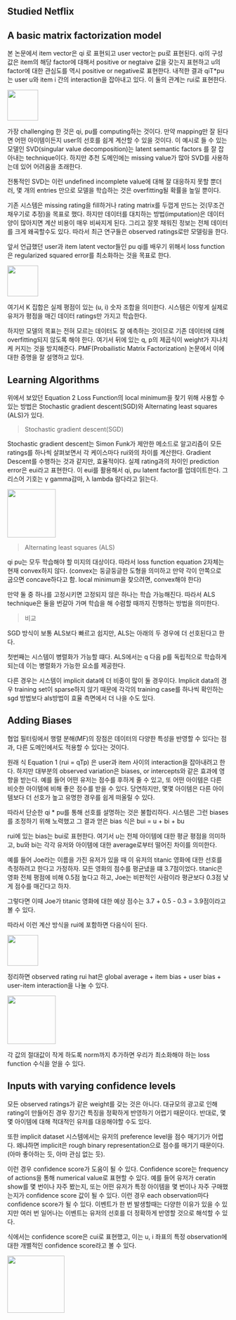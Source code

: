 ## Studied Netflix 
## A basic matrix factorization model

본 논문에서 item vector은 qi 로 표현되고 user vector는 pu로 표현된다. qi의 구성 값은 item의 해당 factor에 대해서 positive or negtaive 값을 갖는지 표현하고 u의 factor에 대한 관심도를 역시 positive or negative로 표현한다. 내적한 결과 qiT*pu는 user u와 item i 간의 interaction을 잡아내고 있다. 이 둘의 관계는 rui로 표현한다. 

<img src="https://user-images.githubusercontent.com/68208055/216271308-e61e458a-0400-457e-af32-15289a3cf42d.png" height=70>

가장 challenging 한 것은 qi, pu를 computing하는 것이다. 만약 mapping만 잘 된다면 어떤 아이템이든지 user의 선호를 쉽게 계산할 수 있을 것이다. 이 예시로 들 수 있는 모델인 SVD(singular value decomposition)는 latent semantic factors 를 잘 잡아내는 technique이다. 하지만 추천 도메인에는 missing value가 많아 SVD를 사용하는데 있어 어려움을 초래한다. 

전통적인 SVD는 이런 undefined incomplete value에 대해 잘 대응하지 못할 뿐더러, 몇 개의 entries 만으로 모델을 학습하는 것은 overfitting될 확률을 높일 뿐이다. 

기존 시스템은 missing rating을 fill하거나 rating matrix를 두껍게 만드는 것(무조건 채우기로 추정)을 목표로 했다. 하지만 데이터를 대치하는 방법(imputation)은 데이터 양이 많아지면 계산 비용이 매우 비싸지게 된다. 그리고 잘못 채워진 정보는 전체 데이터를 크게 왜곡할수도 있다. 따라서 최근 연구들은 observed ratings로만 모델링을 한다. 

앞서 언급했던 user과 item latent vector들인 pu qi를 배우기 위해서 loss function은 regularized squared error를 최소화하는 것을 목표로 한다. 

<img src="https://user-images.githubusercontent.com/68208055/216271347-96db4694-fa28-4c31-897f-c944835a3d30.png" height=70>

여기서 K 집합은 실제 평점이 있는 (u, i) 숫자 조합을 의미한다. 시스템은 이렇게 실제로 유저가 평점을 매긴 데이터 ratings만 가지고 학습한다. 

하지만 모델의 목표는 전혀 모르는 데이터도 잘 예측하는 것이므로 기존 데이터에 대해 overfitting되지 않도록 해야 한다. 여기서 뒤에 있는 q, p의 제곱식이 weight가 지나치케 커지는 것을 방지해준다. PMF(Probailistic Matrix Factorization) 논문에서 이에 대한 증명을 잘 설명하고 있다. 

## Learning Algorithms

위에서 보았던 Equation 2 Loss Function의 local minimum을 찾기 위해 사용할 수 있는 방법은 Stochastic gradient descent(SGD)와 Alternating least squares (ALS)가 있다. 

> Stochastic gradient descent(SGD)

Stochastic gradient descent는 Simon Funk가 제안한 메소드로 알고리즘이 모든 ratings를 하나씩 살펴보면서 각 케이스마다 rui와의 차이를 계산한다. Gradient Descent를 수행하는 것과 같지만, 효율적이다. 실제 rating과의 차이인 prediction error은 eui라고 표현한다. 이 eui를 활용해서 qi, pu latent factor를 업데이트한다. 그리스어 기호는 γ gamma감마, λ lambda 람다라고 읽는다.  

<img src="https://user-images.githubusercontent.com/68208055/216271397-1335477d-fc24-4fb7-8587-ddc135ff1a27.png" height=110>


> Alternating least squares (ALS) 

qi pu는 모두 학습해야 할 미지의 대상이다. 따라서 loss function equation 2자체는 현재 convex하지 않다. (convex는 둥글둥글한 도형을 의미하고 만약 각이 안쪽으로 굽으면 concave하다고 함. local minimum을 찾으려면, convex해야 한다)

만약 둘 중 하나를 고정시키면 고정되지 않은 하나는 학습 가능해진다. 따라서 ALS technique은 둘을 번갈아 가며 학습을 해 수렴할 때까지 진행하는 방법을 의미한다. 

> 비교

SGD 방식이 보통 ALS보다 빠르고 쉽지만, ALS는 아래의 두 경우에 더 선호된다고 한다. 

첫번째는 시스템이 병렬화가 가능할 떄다. ALS에서는 q 다음 p를 독립적으로 학습하게 되는데 이는 병렬화가 가능한 요소를 제공한다. 

다른 경우는 시스템이 implicit data에 더 비중이 많이 둘 경우이다. Implicit data의 경우 training set이 sparse하지 않기 때문에 각각의 training case를 하나씩 확인하는 sgd 방법보다 als방법이 효율 측면에서 더 나을 수도 있다. 

## Adding Biases

협업 필터링에서 행렬 분해(MF)의 장점은 데이터의 다양한 특성을 반영할 수 있다는 점과, 다른 도메인에서도 적용할 수 있다는 것이다. 

원래 식 Equation 1 (rui = qTp) 은 user과 item 사이의 interaction을 잡아내려고 한다. 하지만 대부분의 observed variation은 biases, or intercepts와 같은 효과에 영향을 받는다. 예를 들어 어떤 유저는 점수를 후하게 줄 수 있고, 또 어떤 아이템은 다른 비슷한 아이템에 비해 좋은 점수를 받을 수 있다. 당연하지만, 몇몇 아이템은 다른 아이템보다 더 선호가 높고 유명한 경우를 쉽게 떠올릴 수 있다. 

따라서 단순한 qi * pu를 통해 선호를 설명하는 것은 불합리하다. 시스템은 그런 biases를 조정하기 위해 노력했고 그 결과 얻은 bias 식은 bui = u + bi + bu

rui에 있는 bias는 bui로 표현한다. 여기서 u는 전체 아이템에 대한 평균 평점을 의미하고, bu와 bi는 각각 유저와 아이템에 대한 average로부터 떨어진 차이를 의미한다. 

예를 들어 Joe라는 이름을 가진 유저가 있을 때 이 유저의 titanic 영화에 대한 선호를 측정하려고 한다고 가정하자. 모든 영화의 점수를 평균냈을 떄 3.7점이었다. titanic은 영화 전체 평점에 비해 0.5점 높다고 하고, Joe는 비판적인 사람이라 평균보다 0.3점 낮게 점수를 매긴다고 하자. 

그렇다면 이때 Joe가 titanic 영화에 대한 예상 점수는 3.7 + 0.5 - 0.3 = 3.9점이라고 볼 수 있다. 

따라서 이런 계산 방식을 rui에 포함하면 다음식이 된다. 

<img src="https://user-images.githubusercontent.com/68208055/216271695-9f8932ca-806f-41eb-85b2-810cf2fc9f3c.png" height=70>


정리하면 observed rating rui hat은 global average + item bias + user bias + user-item interaction을 나눌 수 있다. 

<img src="https://user-images.githubusercontent.com/68208055/216271657-e0a1829b-9e69-41f2-a85f-01471f80a907.png" height=110>


각 값의 절대값이 작게 하도록 norm까지 추가하면 우리가 최소화해야 하는 loss function 수식을 얻을 수 있다.

## Inputs with varying confidence levels

모든 observed ratings가 같은 weight를 갖는 것은 아니다. 대규모의 광고로 인해 rating이 만들어진 경우 장기간 특징을 정확하게 반영하기 어렵기 때문이다. 반대로, 몇몇 아이템에 대해 적대적인 유저를 대응해야할 수도 있다. 

또한 implicit dataset 시스템에서는 유저의 preference level을 점수 매기기가 어렵다. 왜냐하면 implicit은 rough binary representation으로 점수를 매기기 때문이다. (아마 좋아하는 듯, 아마 관심 없는 듯).  

이런 경우 confidence score가 도움이 될 수 있다. Confidence score는 frequency of actions을 통해 numerical value로 표현할 수 있다. 예를 들어 유저가 ceratin show를 몇 번이나 자주 봤는지, 또는 어떤 유저가 특정 아이템을 몇 번이나 자주 구매했는지가 confidence score 값이 될 수 있다. 이런 경우 each observation마다 confidence score가 될 수 있다. 이벤트가 한 번 발생할때는 다양한 이유가 있을 수 있지만 여러 번 일어나는 이벤트는 유저의 선호를 더 정확하게 반영할 것으로 해석할 수 있다. 

식에서는 confidence score은 cui로 표현했고, 이는 u, i 좌표의 특정 observation에 대한 개별적인 confidence score라고 볼 수 있다. 

<img src="https://user-images.githubusercontent.com/68208055/216272620-6c4fa0db-76ad-499f-9b79-bc6dc31a2005.png" height=130>




